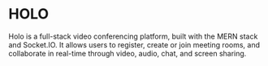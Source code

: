 # HOLO
Holo is a full-stack video conferencing platform, built with the MERN stack and Socket.IO. It allows users to register, create or join meeting rooms, and collaborate in real-time through video, audio, chat, and screen sharing.
